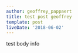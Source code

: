 ```yaml
---
author: geoffrey_pappaert
title: test post geoffrey
template: post
liveDate: '2018-06-02'
---
```

test body info

